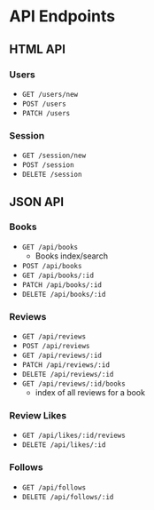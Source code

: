 # API Endpoints

## HTML API

### Users

- `GET /users/new`
- `POST /users`
- `PATCH /users`

### Session

- `GET /session/new`
- `POST /session`
- `DELETE /session`

## JSON API

### Books

- `GET /api/books`
  - Books index/search
- `POST /api/books`
- `GET /api/books/:id`
- `PATCH /api/books/:id`
- `DELETE /api/books/:id`

### Reviews

- `GET /api/reviews`
- `POST /api/reviews`
- `GET /api/reviews/:id`
- `PATCH /api/reviews/:id`
- `DELETE /api/reviews/:id`
- `GET /api/reviews/:id/books`
  - index of all reviews for a book

### Review Likes

- `GET /api/likes/:id/reviews`
- `DELETE /api/likes/:id`

### Follows

- `GET /api/follows`
- `DELETE /api/follows/:id`

